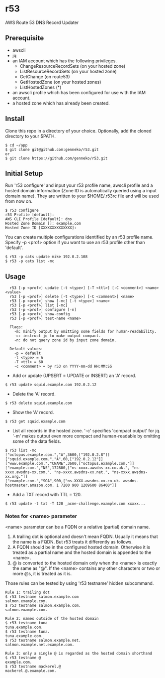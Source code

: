 # r53
AWS Route 53 DNS Record Updater

## Prerequisite
* awscli
* jq
* an IAM account which has the following privileges.
  + ChangeResourceRecordSets (on your hosted zone)
  + ListResourceRecordSets (on your hosted zone)
  + GetChange (on route53)
  + GetHostedZone (on your hosted zones)
  + ListHostedZones (\*)
* an awscli profile which has been configured for use with the IAM account.
* a hosted zone which has already been created.

## Install
Clone this repo in a directory of your choice. Optionally, add the cloned directory to your $PATH.
```
$ cd ~/app
$ git clone git@github.com:genneko/r53.git
or
$ git clone https://github.com/genneko/r53.git
```

## Initial Setup
Run 'r53 configure' and input your r53 profile name, awscli profile and a hosted domain information (Zone ID is automatically queried using a input domain name). They are written to your $HOME/.r53rc file and will be used from now on.
```
$ r53 configure
r53 Profile [default]: 
AWS CLI Profile [default]: dns
Hosted Zone Domain []: example.com
Hosted Zone ID [XXXXXXXXXXXXXX]:
```

You can create multiple configurations identified by an r53 profile name. Specify -p &lt;prof&gt; option if you want to use an r53 profile other than 'default'.
```
$ r53 -p cats update mike 192.0.2.108
$ r53 -p cats list -mc
```

## Usage
```
  r53 [-p <prof>] update [-t <type>] [-T <ttl>] [-C <comment>] <name> <value>
  r53 [-p <prof>] delete [-t <type>] [-C <comment>] <name>
  r53 [-p <prof>] show [-mc] [-t <type>] <name>
  r53 [-p <prof>] list [-mc]
  r53 [-p <prof>] configure [-n]
  r53 [-p <prof>] show-config
  r53 [-p <prof>] test-name <name>

  Flags:
    -m: minify output by omitting some fields for human-readability.
    -c: instruct jq to make output compact.
    -n: do not query zone id by input zone domain.

  Default values:
    -p = default
    -t <type> = A
    -T <ttl> = 60
    -c <comment> = by r53 on YYYY-mm-dd HH:MM:SS
```

* Add or update (UPSERT = UPDATE or INSERT) an 'A' record.
```
$ r53 update squid.example.com 192.0.2.12
```

* Delete the 'A' record.
```
$ r53 delete squid.example.com
```

* Show the 'A' record.
```
$ r53 get squid.example.com
```

* List all records in the hosted zone. '-c' specifies 'compact output' for jq. '-m' makes output even more compact and human-readable by omitting some of the data fields.
```
$ r53 list -mc
["octopus.example.com.","A",3600,["192.0.2.8"]]
["squid.example.com.","A",60,["192.0.2.12"]]
["www.example.com.","CNAME",3600,["octopus.example.com."]]
["example.com.","NS",172800,["ns-xxxx.awsdns-xx.co.uk.", "ns-xxxx.awsdns-xx.com.", "ns-xxxx.awsdns-xx.net.", "ns-xxxx.awsdns-xx.org."]]
["example.com.","SOA",900,["ns-XXXX.awsdns-xx.co.uk. awsdns-hostmaster.amazon.com. 1 7200 900 1209600 86400"]]
```

* Add a TXT record with TTL = 120.
```
$ r53 update -t txt -T 120 _acme-challenge.example.com xxxxx...
```

### Notes for &lt;name&gt; parameter
&lt;name&gt; parameter can be a FQDN or a relative (partial) domain name.

1. A trailing dot is optional and doesn't mean FQDN. Usually it means that the name is a FQDN. But r53 treats it differently as follows.
2. A FQDN should be in the configured hosted domain. Otherwise it is treated as a partial name and the hosted domain is appended to the &lt;name&gt;.
3. @ is converted to the hosted domain only when the &lt;name&gt; is exactly the same as "@". If the &lt;name&gt; contains any other characters or two or more @s, it is treated as it is.

Those rules can be tested by using 'r53 testname' hidden subcommand.
```
Rule 1: trailing dot 
$ r53 testname salmon.example.com
salmon.example.com.
$ r53 testname salmon.example.com.
salmon.example.com.

Rule 2: names outside of the hosted domain
$ r53 testname tuna
tuna.example.com.
$ r53 testname tuna.
tuna.example.com.
$ r53 testname salmon.example.net.
salmon.example.net.example.com.

Rule 3: only a single @ is regarded as the hosted domain shorthand
$ r53 testname @
example.com.
$ r53 testname mackerel.@
mackerel.@.example.com.
```
